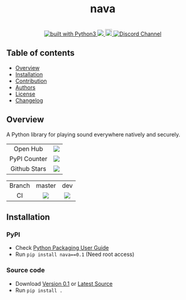<div align="center">
    <h1>nava</h1>
    <br/>
    <a href="https://www.python.org/">
        <img src="https://img.shields.io/badge/built%20with-Python3-green.svg" alt="built with Python3"/>
    </a>
    <a href="https://codecov.io/gh/openscilab/nava">
        <img src="https://codecov.io/gh/openscilab/nava/branch/master/graph/badge.svg"/>
    </a>
    <a href="https://badge.fury.io/py/nava">
        <img src="https://badge.fury.io/py/nava.svg" alt="PyPI version" height="18">
    </a>
    <a href="https://discord.gg/mtuMS8AjDS">
        <img src="https://img.shields.io/discord/1064533716615049236.svg" alt="Discord Channel">
    </a>
</div>

## Table of contents
   * [Overview](https://github.com/openscilab/nava#overview)
   * [Installation](https://github.com/openscilab/nava#installation)
   * [Contribution](https://github.com/openscilab/nava/blob/master/.github/CONTRIBUTING.md)
   * [Authors](https://github.com/openscilab/nava/blob/master/AUTHORS.md)
   * [License](https://github.com/openscilab/nava/blob/master/LICENSE)
   * [Changelog](https://github.com/openscilab/nava/blob/master/CHANGELOG.md)

## Overview

<p align="justify">
A Python library for playing sound everywhere natively and securely.
</p>

<table>
	<tr>
		<td align="center">Open Hub</td>
		<td align="center">
            <a href="https://www.openhub.net/p/nava">
                <img src="https://www.openhub.net/p/nava/widgets/project_thin_badge.gif">
            </a>
        </td>
	</tr>
	<tr>
		<td align="center">PyPI Counter</td>
		<td align="center">
            <a href="http://pepy.tech/project/nava">
                <img src="http://pepy.tech/badge/nava">
            </a>
        </td>
	</tr>
	<tr>
		<td align="center">Github Stars</td>
		<td align="center">
            <a href="https://github.com/openscilab/nava">
                <img src="https://img.shields.io/github/stars/openscilab/nava.svg?style=social&label=Stars">
            </a>
        </td>
	</tr>
</table>



<table>
	<tr> 
		<td align="center">Branch</td>
		<td align="center">master</td>
		<td align="center">dev</td>
	</tr>
    <tr>
		<td align="center">CI</td>
		<td align="center"><img src="https://github.com/openscilab/nava/workflows/CI/badge.svg?branch=master"></td>
		<td align="center"><img src="https://github.com/openscilab/nava/workflows/CI/badge.svg?branch=dev"></td>
	</tr>
</table>

## Installation

### PyPI

- Check [Python Packaging User Guide](https://packaging.python.org/installing/)     
- Run `pip install nava==0.1` (Need root access)

### Source code
- Download [Version 0.1](https://github.com/openscilab/nava/archive/v0.1.zip) or [Latest Source](https://github.com/openscilab/nava/archive/dev.zip)
- Run `pip install .`
